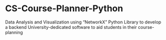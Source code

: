 # CS-Course-Planner-Python
 Data Analysis and Visualization using “NetworkX” Python Library to develop a backend University-dedicated software to aid students in their course-planning
